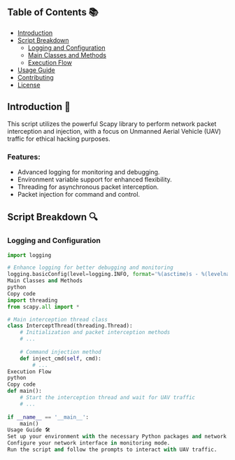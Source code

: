 ## Table of Contents 📚
- [Introduction](#introduction)
- [Script Breakdown](#script-breakdown)
    - [Logging and Configuration](#logging-and-configuration)
    - [Main Classes and Methods](#main-classes-and-methods)
    - [Execution Flow](#execution-flow)
- [Usage Guide](#usage-guide)
- [Contributing](#contributing)
- [License](#license)

## Introduction 🎯

This script utilizes the powerful Scapy library to perform network packet interception and injection, with a focus on Unmanned Aerial Vehicle (UAV) traffic for ethical hacking purposes.

### Features:
- Advanced logging for monitoring and debugging.
- Environment variable support for enhanced flexibility.
- Threading for asynchronous packet interception.
- Packet injection for command and control.

## Script Breakdown 🔍

### Logging and Configuration
```python
import logging

# Enhance logging for better debugging and monitoring
logging.basicConfig(level=logging.INFO, format='%(asctime)s - %(levelname)s - %(message)s')
Main Classes and Methods
python
Copy code
import threading
from scapy.all import *

# Main interception thread class
class InterceptThread(threading.Thread):
    # Initialization and packet interception methods
    # ...
    
    # Command injection method
    def inject_cmd(self, cmd):
        # ...
Execution Flow
python
Copy code
def main():
    # Start the interception thread and wait for UAV traffic
    # ...
    
if __name__ == '__main__':
    main()
Usage Guide 🛠️
Set up your environment with the necessary Python packages and network tools.
Configure your network interface in monitoring mode.
Run the script and follow the prompts to interact with UAV traffic.

